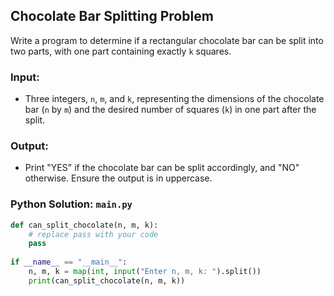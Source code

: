 ## Chocolate Bar Splitting Problem

Write a program to determine if a rectangular chocolate bar can be split into two parts, with one part containing exactly `k` squares.

### Input:

- Three integers, `n`, `m`, and `k`, representing the dimensions of the chocolate bar (`n` by `m`) and the desired number of squares (`k`) in one part after the split.

### Output:

- Print "YES" if the chocolate bar can be split accordingly, and "NO" otherwise. Ensure the output is in uppercase.

### Python Solution: `main.py`

```python
def can_split_chocolate(n, m, k):
    # replace pass with your code
    pass
    
if __name__ == "__main__":
    n, m, k = map(int, input("Enter n, m, k: ").split())
    print(can_split_chocolate(n, m, k))
```